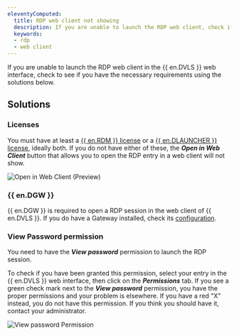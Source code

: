 ```yaml
---
eleventyComputed:
  title: RDP web client not showing
  description: If you are unable to launch the RDP web client, check if you have the necessary requirements.
  keywords:
  - rdp
  - web client
---
```

If you are unable to launch the RDP web client in the {{ en.DVLS }} web interface, check to see if you have the necessary requirements using the solutions below.

## Solutions

### Licenses

You must have at least a <a href="/rdm/windows/commands/administration/management/licenses/" target="_blank">{{ en.RDM }} license</a> or a <a href="/server/launcher/" target="_blank">{{ en.DLAUNCHER }} license</a>, ideally both. If you do not have either of these, the ***Open in Web Client*** button that allows you to open the RDP entry in a web client will not show.

![Open in Web Client (Preview)](https://webdevolutions.azureedge.net/docs/en/kb/KB2163.png)

### {{ en.DGW }}

{{ en.DGW }} is required to open a RDP session in the web client of {{ en.DVLS }}. If you do have a Gateway installed, check its <a href="https://docs.devolutions.net/server/dgw/server-configuration/" target="_blank">configuration</a>.

### View Password permission

You need to have the ***View password*** permission to launch the RDP session.

To check if you have been granted this permission, select your entry in the {{ en.DVLS }} web interface, then click on the ***Permissions*** tab. If you see a green check mark next to the ***View password*** permission, you have the proper permissions and your problem is elsewhere. If you have a red "X" instead, you do not have this permission. If you think you should have it, contact your administrator.

![View password Permission](https://webdevolutions.azureedge.net/docs/en/kb/KB2162.png)
